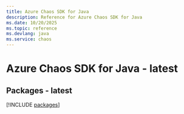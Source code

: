 ```yaml
---
title: Azure Chaos SDK for Java
description: Reference for Azure Chaos SDK for Java
ms.date: 10/20/2025
ms.topic: reference
ms.devlang: java
ms.service: chaos
---
```

# Azure Chaos SDK for Java - latest
## Packages - latest
[!INCLUDE [packages](chaos-index.md)]
